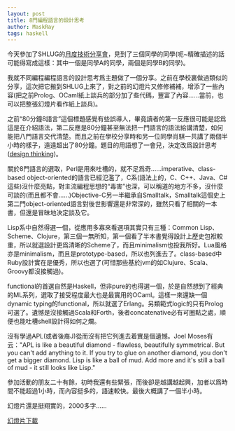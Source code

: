 ```yaml
---
layout: post
title: 8門編程語言的設計思考
author: MaskRay
tags: haskell
---
```


今天參加了SHLUG的[月度技術分享會](http://www.shlug.org/?p=1550)，見到了三個同學的同學(呃~精確描述的話可能得寫成這樣：其中一個是同學A的同學，兩個是同學B的同學)。

我就不同編程編程語言的設計思考爲主題做了一個分享。之前在學校裏做過類似的分享，這次把它搬到SHLUG上來了，對之前的幻燈片又修修補補，增添了一些內容(把之前Prolog、OCaml紙上談兵的部分加了些代碼，豐富了內容……當前，也可以把整張幻燈片看作紙上談兵)。

之前“80分鐘8語言”這個標題感覺有些誤導人，畢竟讀者的第一反應很可能是認爲這是在介紹語法，第二反應是80分鐘甚至無法把一門語言的語法給講清楚，如何能把八門語言交代清楚。而且之前在學校分享時和另一位同學肖騏一共講了兩個半小時的樣子，遠遠超出了80分鐘。題目的用語想了一會兒，決定改爲設計思考([design thinking](http://en.wikipedia.org/wiki/Design_thinking))。

<!-- more -->

關於8門語言的選取，Perl是用來吐槽的，就不足爲奇……imperative、class-based object-oriented的語言已經氾濫了，C系(語法上的，C、C++、Java、C#這些)沒什麼亮點，對主流編程思想的“毒害”也深，可以稱道的地方不多，沒什麼可談的(而且都不會……)Objective-C另一半繼承自Smalltalk，Smalltalk這個史上第二門object-oriented語言對後世影響還是非常深的，雖然只看了相關的一本書，但還是冒昧地決定談及它。

Lisp系中自然得選一個，從應用多寡來看選項其實只有三種：Common Lisp、Scheme、Clojure，第三個一無所知，第一個看了半本書覺得設計上歷史包袱較重，所以就選設計更爲清晰的Scheme了，而且minimalism也投我所好。Lua風格亦是minimalism，而且是prototype-based，所以也列進去了。class-based中Ruby設計實在是優秀，所以也選了(可惜那些基於jvm的如Clujure、Scala、Groovy都沒接觸過)。

functional的首選自然是Haskell，但非pure的也得選一個，於是自然想到了經典的ML系列，選取了接受程度最大也是最實用的OCaml。這樣一來還缺一個dynamic typing的functional，所以就選了Erlang。另類範式logic的只有Prolog可選了。遺憾是沒接觸過Scala和Forth，後者concatenative必有可圈點之處，順便也能吐槽shell設計得如何之爛。

沒有學過APL(或者後裔J)從而沒有把它列進去着實是個遺憾。Joel Moses有云："APL is like a beautiful diamond - flawless, beautifully symmetrical. But you can't add anything to it. If you try to glue on another diamond, you don't get a bigger diamond. Lisp is like a ball of mud. Add more and it's still a ball of mud - it still looks like Lisp."

參加活動的朋友二十有餘，初時我還有些緊張，而後卻是越講越起興，加者以爲時間不能超過1小時，而內容挺多的，語速較快。最後大概講了一個半小時。

幻燈片還是挺翔實的，2000多字……

[幻燈片下載](/static/design-thinking-of-eight-programming-languages.pdf)
